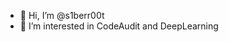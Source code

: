 - 👋 Hi, I’m @s1berr00t
- 👀 I’m interested in CodeAudit and DeepLearning

<!---
s1berr00t/s1berr00t is a ✨ special ✨ repository because its `README.md` (this file) appears on your GitHub profile.
You can click the Preview link to take a look at your changes.
--->
